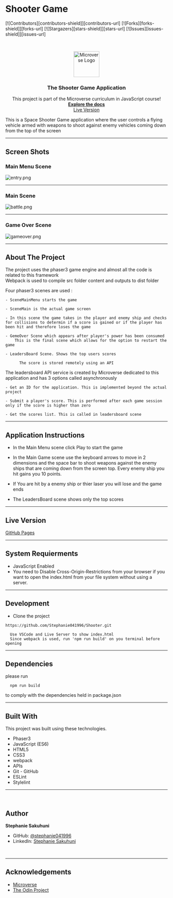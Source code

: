 # Shooter Game

<!--
*** Thanks for checking out this README Template. If you have a suggestion that would
*** make this better, please fork the repo and create a pull request or simply open
*** an issue with the tag "enhancement".
*** Thanks again! Now go create something AMAZING! :D
-->

<!-- PROJECT SHIELDS -->
<!--
*** I'm using markdown "reference style" links for readability.
*** Reference links are enclosed in brackets [ ] instead of parentheses ( ).
*** See the bottom of this document for the declaration of the reference variables
*** for contributors-url, forks-url, etc. This is an optional, concise syntax you may use.
*** https://www.markdownguide.org/basic-syntax/#reference-style-links
-->

[![Contributors][contributors-shield]][contributors-url]
[![Forks][forks-shield]][forks-url]
[![Stargazers][stars-shield]][stars-url]
[![Issues][issues-shield]][issues-url]

<!-- PROJECT LOGO -->
<br />
<p align="center">
  <a href="https://github.com/Stephanie041996/Shooter">
    <img src="src/resources/images/microverse.png" alt="Microverse Logo" width="80" height="80">
  </a>
  
  <h3 align="center">The Shooter Game Application</h3>
  
  <p align="center">
    This project is part of the Microverse curriculum in JavaScript course!
    <br />
    <a href="https://github.com/Stephanie041996/Shooter"><strong>Explore the docs</strong></a>
    <br />
    <a href="https://github.com/Stephanie041996/Shooter">Live Version</a>
    <br />
    
  </p>
</p>

This is a Space Shooter Game application where the user controls a flying vehicle armed with weapons to shoot against enemy vehicles coming down from the top of the screen

<hr />





## Screen Shots  
### Main Menu Scene  
<img src="src/content/menu.png" alt="entry.png">
<hr />

### Main Scene  
<img src="src/content/main.png" alt="battle.png">
<hr />

### Game Over Scene  
<img src="src/content/gameover.png" alt="gameover.png">
<hr />


<!-- ABOUT THE PROJECT -->

## About The Project  

  The project uses the phaser3 game engine and almost all the code is related to this framework  
  Webpack is used to compile src folder content and outputs to dist folder  
   

  Four phaser3 scenes are used :  

    - SceneMainMenu starts the game    

    - SceneMain is the actual game screen  

    - In this scene the game takes in the player and enemy ship and checks for collisions to determin if a score is gained or if the player has been hit and therefore loses the game

    - GemeOver Scene which appears after player's power has been consumed  
        This is the final scene which allows for the option to restart the game

    - LeadersBoard Scene. Shows the top users scores 

          The score is stored remotely using an API  


  The leadersboard API service is created by Microverse dedicated to this application and has 3 options called asynchronously  

    - Get an ID for the application. This is implemented beyond the actual project  

    - Submit a player's score. This is performed after each game session only if the score is higher than zero  

    - Get the scores list. This is called in leadersboard scene  

<hr/>

<!-- ABOUT THE PROJECT -->

## Application Instructions  

  * In the Main Menu scene click Play to start the game    

  * In the Main Game scene use the keyboard arrows to move in 2 dimensions and the space bar to shoot weapons against the enemy ships that are coming down from the screen top. Every enemy ship you hit gains you 10 points. 
      
  * If You are hit by a enemy ship or thier laser you will lose and the game ends 

  * The LeadersBoard scene shows only the top scores  

<hr/>

## Live Version

[GitHub Pages]()

<hr/>

## System Requierments

  - JavaScript Enabled  
  - You need to Disable Cross-Origin-Restrictions from your browser if you want to open the index.html from your file system without using a server.  

<hr/>

## Development
  * Clone the project
  ```
  https://github.com/Stephanie041996/Shooter.git
    
    Use VSCode and Live Server to show index.html
    Since webpack is used, run 'npm run build' on you terminal before opening
  ``` 
<hr/>

## Dependencies

  please run
  ```
    npm run build
  ```
  to comply with the dependencies held in package.json
<hr/>

## Built With

This project was built using these technologies.

  - Phaser3  
  - JavaScript (ES6)  
  - HTML5  
  - CSS3  
  - webpack  
  - APIs  
  - Git - GitHub  
  - ESLint  
  - Stylelint  

<hr/>

<!-- CONTACT -->


​
## Author
**Stephanie Sakuhuni**

- GitHub: [@stephanie041996](https://github.com/Stephanie041996)
- LinkedIn: [Stephanie Sakuhuni](www.linkedin.com/in/stephanie-michelle-sakuhuni) 

​
<hr/>
<!-- ACKNOWLEDGEMENTS -->

## Acknowledgements

  - [Microverse](https://www.microverse.org/)
  - [The Odin Project](https://www.theodinproject.com/)





